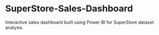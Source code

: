 # SuperStore-Sales-Dashboard
Interactive sales dashboard built using Power BI for SuperStore dataset analysis.
